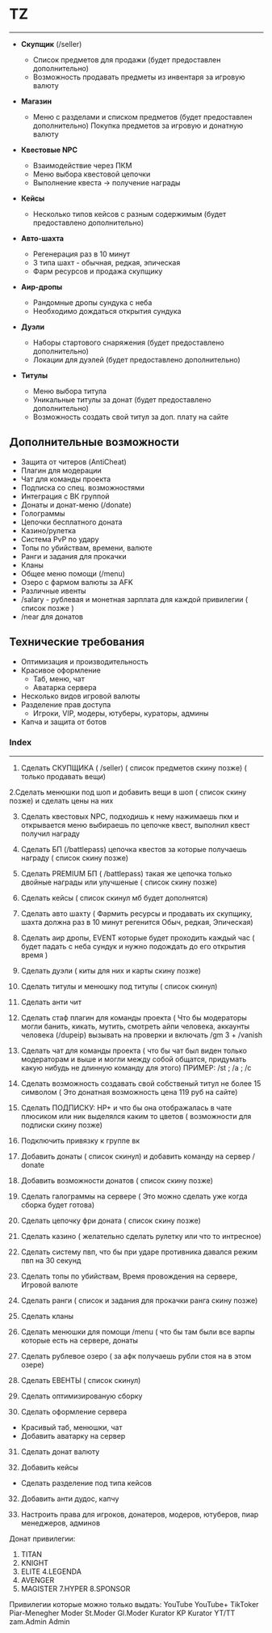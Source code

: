 # TZ 
----
- **Скупщик** (/seller) 
  - Список предметов для продажи (будет предоставлен дополнительно)
  - Возможность продавать предметы из инвентаря за игровую валюту

- **Магазин** 
  - Меню с разделами и списком предметов (будет предоставлен дополнительно)
    Покупка предметов за игровую и донатную валюту

- **Квестовые NPC**
  - Взаимодействие через ПКМ
  - Меню выбора квестовой цепочки
  - Выполнение квеста -&gt; получение награды

- **Кейсы** 
  - Несколько типов кейсов с разным содержимым (будет предоставлено дополнительно)

- **Авто-шахта**
  - Регенерация раз в 10 минут
  - 3 типа шахт - обычная, редкая, эпическая
  - Фарм ресурсов и продажа скупщику

- **Аир-дропы**
  - Рандомные дропы сундука с неба
  - Необходимо дождаться открытия сундука 

- **Дуэли**
  - Наборы стартового снаряжения (будет предоставлено дополнительно)
  - Локации для дуэлей (будет предоставлено дополнительно)

- **Титулы**
  - Меню выбора титула
  - Уникальные титулы за донат (будет предоставлено дополнительно)
  - Возможность создать свой титул за доп. плату на сайте

## Дополнительные возможности

- Защита от читеров (AntiCheat)
- Плагин для модерации  
- Чат для команды проекта
- Подписка со спец. возможностями
- Интеграция с ВК группой  
- Донаты и донат-меню (/donate)
- Голограммы
- Цепочки бесплатного доната
- Казино/рулетка
- Система PvP по удару
- Топы по убийствам, времени, валюте
- Ранги и задания для прокачки
- Кланы
- Общее меню помощи (/menu)
- Озеро с фармом валюты за AFK
- Различные ивенты
- /salary - рублевая и монетная зарплата для каждой привилегии ( список позже )
- /near для донатов
## Технические требования

- Оптимизация и производительность 
- Красивое оформление
  - Таб, меню, чат
  - Аватарка сервера
- Несколько видов игровой валюты
- Разделение прав доступа
  - Игроки, VIP, модеры, ютуберы, кураторы, админы
- Капча и защита от ботов












### Index
---
1. Сделать СКУПЩИКА ( /seller) ( список предметов скину позже) ( только продавать вещи)

2.Сделать менюшки под шоп и добавить вещи в шоп ( список скину позже) и сделать цены на них

3. Сделать квестовых NPC, подходишь к нему нажимаешь пкм и открывается меню выбираешь по цепочке квест, выполнил квест получил награду

4. Сделать БП (/battlepass) цепочка квестов за которые получаешь награду ( список скину позже)

5. Сделать PREMIUM БП ( /battlepass) такая же цепочка только двойные награды или улучшеные ( список скину позже)

6. Сделать кейсы ( список скинул мб будет дополнятся)

7. Сделать авто шахту ( Фармить ресурсы и продавать их скупщику, шахта должна раз в 10 минут регенится Обыч, редкая, Эпическая)

8. Сделать аир дропы, EVENT которые будет проходить каждый час ( будет падать с неба сундук и нужно подождать до его открытия время )

9. Сделать дуэли ( киты для них и карты скину позже)

10. Сделать титулы и менюшку под титулы ( список скинул)

11. Сделать анти чит

12. Сделать стаф плагин для команды проекта ( Что бы модераторы могли банить, кикать, мутить, смотреть айпи человека, аккаунты человека (/dupeip) вызывать на проверки и включать /gm 3 + /vanish 

13. Сделать чат для команды проекта ( что бы чат был виден только модераторам и выше и могли между собой общатся, придумать какую нибудь не длинную команду для этого) ПРИМЕР: /st ; /a ; /c

14. Сделать возможность создавать свой собственый титул не более 15 символом ( Это донатная возможность цена 119 руб на сайте)

15. Сделать ПОДПИСКУ: HP+ и что бы она отображалась в чате плюсиком или ник выделялся каким то цветов ( возможности для подписки скину позже)

16. Подключить привязку к группе вк

17. Добавить донаты ( список скинул)  и добавить команду на сервер / donate

18. Добавить возможности донатов ( список скину позже)

19. Сделать галограммы на сервере ( Это можно сделать уже когда сборка будет готова)

20. Сделать цепочку фри доната ( список скину позже)

21. Сделать казино ( желательно сделать рулетку или что то интресное)

22. Сделать систему пвп, что бы при ударе противника давался режим пвп на 30 секунд

23. Сделать топы по убийствам, Время провождения на сервере, Игровой валюте

24. Сделать ранги ( список и задания для прокачки ранга скину позже)

25. Сделать кланы

26. Сделать менюшки для помощи /menu ( что бы там были все варпы которые есть на сервере, донаты

27. Сделать рублевое озеро ( за афк получаешь рубли стоя на в этом озере)

28. Сделать ЕВЕНТЫ ( список скинул)

29. Сделать оптимизированую сборку

30. Сделать оформление сервера
- Красивый таб, менюшки, чат
- Добавить аватарку на сервер 

31. Сделать донат валюту

32. Добавить кейсы 
- Сделать разделение под типа кейсов

32. Добавить анти дудос, капчу

33. Настроить права для игроков, донатеров, модеров, ютуберов, пиар менеджеров, админов



Донат привилегии:
1. TITAN 
2. KNIGHT
3. ELITE
4.LEGENDA
5. AVENGER
6. MAGISTER
7.HYPER
8.SPONSOR


Привилегии которые можно только выдать:
YouTube
YouTube+
TikToker
Piar-Menegher
Moder
St.Moder
Gl.Moder
Kurator KP
Kurator YT/TT
zam.Admin
Admin








